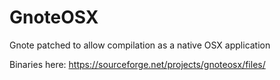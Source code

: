 GnoteOSX
========

Gnote patched to allow compilation as a native OSX application

Binaries here: https://sourceforge.net/projects/gnoteosx/files/

